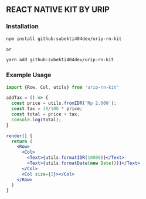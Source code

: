 ## REACT NATIVE KIT BY URIP

### Installation
```bash
npm install github:subekti404dev/urip-rn-kit

or

yarn add github:subekti404dev/urip-rn-kit
```

### Example Usage
```jsx
import {Row, Col, utils} from 'urip-rn-kit'

addTax = () => {
  const price = utils.fromIDR('Rp 2.000');
  const tax = 10/100 * price;
  const total = price + tax;
  console.log(total);
}

render() {
  return (
    <Row>
      <Col>
        <Text>{utils.formatIDR(10000)}</Text>
        <Text>{utils.formatDate(new Date())}</Text>
      </Col>
      <Col size={2}></Col>
    </Row>
  )
}

```